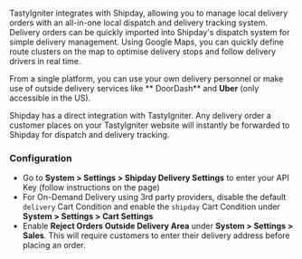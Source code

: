 TastyIgniter integrates with Shipday, allowing you to manage local delivery orders with an all-in-one local dispatch and
delivery tracking system. Delivery orders can be quickly imported into Shipday's dispatch system for simple delivery
management. Using Google Maps, you can quickly define route clusters on the map to optimise delivery stops and follow
delivery drivers in real time.

From a single platform, you can use your own delivery personnel or make use of outside delivery services like **
DoorDash** and **Uber** (only accessible in the US).

Shipday has a direct integration with TastyIgniter. Any delivery order a customer places on your TastyIgniter website
will instantly be forwarded to Shipday for dispatch and delivery tracking.

### Configuration

- Go to **System > Settings > Shipday Delivery Settings** to enter your API Key (follow instructions on the page)
- For On-Demand Delivery using 3rd party providers, disable the default `delivery` Cart Condition and enable
  the `shipday` Cart Condition under **System > Settings > Cart Settings**
- Enable **Reject Orders Outside Delivery Area** under **System > Settings > Sales**. This will require customers to
  enter their delivery address before placing an order.
